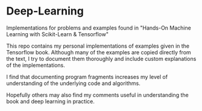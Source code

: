 # Deep-Learning
Implementations for problems and examples found in "Hands-On Machine Learning with Scikit-Learn &amp; Tensorflow"

This repo contains my personal implementations of examples given in the Tensorflow book.  Although many of the examples are copied directly from the text, I try to document them thoroughly and include custom explanations of the implementations.  

I find that documenting program fragments increases my level of understanding of the underlying code and algorithms.  

Hopefully others may also find my comments useful in understanding the book and deep learning in practice.

